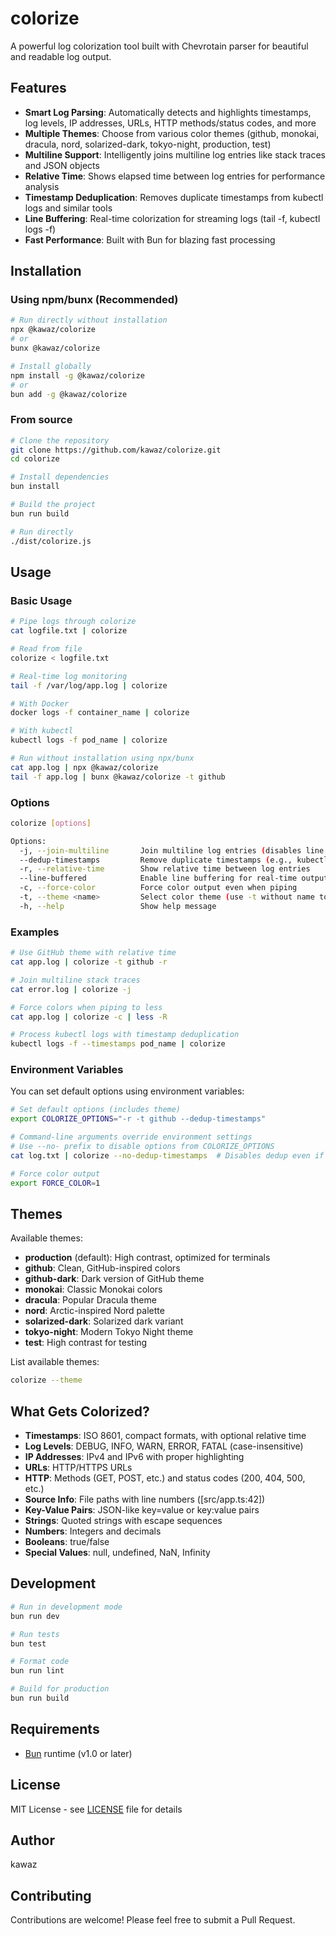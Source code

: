 # colorize

A powerful log colorization tool built with Chevrotain parser for beautiful and readable log output.

## Features

- **Smart Log Parsing**: Automatically detects and highlights timestamps, log levels, IP addresses, URLs, HTTP methods/status codes, and more
- **Multiple Themes**: Choose from various color themes (github, monokai, dracula, nord, solarized-dark, tokyo-night, production, test)
- **Multiline Support**: Intelligently joins multiline log entries like stack traces and JSON objects
- **Relative Time**: Shows elapsed time between log entries for performance analysis
- **Timestamp Deduplication**: Removes duplicate timestamps from kubectl logs and similar tools
- **Line Buffering**: Real-time colorization for streaming logs (tail -f, kubectl logs -f)
- **Fast Performance**: Built with Bun for blazing fast processing

## Installation

### Using npm/bunx (Recommended)

```bash
# Run directly without installation
npx @kawaz/colorize
# or
bunx @kawaz/colorize

# Install globally
npm install -g @kawaz/colorize
# or
bun add -g @kawaz/colorize
```

### From source

```bash
# Clone the repository
git clone https://github.com/kawaz/colorize.git
cd colorize

# Install dependencies
bun install

# Build the project
bun run build

# Run directly
./dist/colorize.js
```

## Usage

### Basic Usage

```bash
# Pipe logs through colorize
cat logfile.txt | colorize

# Read from file
colorize < logfile.txt

# Real-time log monitoring
tail -f /var/log/app.log | colorize

# With Docker
docker logs -f container_name | colorize

# With kubectl
kubectl logs -f pod_name | colorize

# Run without installation using npx/bunx
cat app.log | npx @kawaz/colorize
tail -f app.log | bunx @kawaz/colorize -t github
```

### Options

```bash
colorize [options]

Options:
  -j, --join-multiline       Join multiline log entries (disables line buffering)
  --dedup-timestamps         Remove duplicate timestamps (e.g., kubectl --timestamps)
  -r, --relative-time        Show relative time between log entries
  --line-buffered            Enable line buffering for real-time output (default: ON)
  -c, --force-color          Force color output even when piping
  -t, --theme <name>         Select color theme (use -t without name to list)
  -h, --help                 Show help message
```

### Examples

```bash
# Use GitHub theme with relative time
cat app.log | colorize -t github -r

# Join multiline stack traces
cat error.log | colorize -j

# Force colors when piping to less
cat app.log | colorize -c | less -R

# Process kubectl logs with timestamp deduplication
kubectl logs -f --timestamps pod_name | colorize
```

### Environment Variables

You can set default options using environment variables:

```bash
# Set default options (includes theme)
export COLORIZE_OPTIONS="-r -t github --dedup-timestamps"

# Command-line arguments override environment settings
# Use --no- prefix to disable options from COLORIZE_OPTIONS
cat log.txt | colorize --no-dedup-timestamps  # Disables dedup even if set in env

# Force color output
export FORCE_COLOR=1
```

## Themes

Available themes:
- **production** (default): High contrast, optimized for terminals
- **github**: Clean, GitHub-inspired colors
- **github-dark**: Dark version of GitHub theme
- **monokai**: Classic Monokai colors
- **dracula**: Popular Dracula theme
- **nord**: Arctic-inspired Nord palette
- **solarized-dark**: Solarized dark variant
- **tokyo-night**: Modern Tokyo Night theme
- **test**: High contrast for testing

List available themes:
```bash
colorize --theme
```

## What Gets Colorized?

- **Timestamps**: ISO 8601, compact formats, with optional relative time
- **Log Levels**: DEBUG, INFO, WARN, ERROR, FATAL (case-insensitive)
- **IP Addresses**: IPv4 and IPv6 with proper highlighting
- **URLs**: HTTP/HTTPS URLs
- **HTTP**: Methods (GET, POST, etc.) and status codes (200, 404, 500, etc.)
- **Source Info**: File paths with line numbers ([src/app.ts:42])
- **Key-Value Pairs**: JSON-like key=value or key:value pairs
- **Strings**: Quoted strings with escape sequences
- **Numbers**: Integers and decimals
- **Booleans**: true/false
- **Special Values**: null, undefined, NaN, Infinity

## Development

```bash
# Run in development mode
bun run dev

# Run tests
bun test

# Format code
bun run lint

# Build for production
bun run build
```

## Requirements

- [Bun](https://bun.sh) runtime (v1.0 or later)

## License

MIT License - see [LICENSE](LICENSE) file for details

## Author

kawaz

## Contributing

Contributions are welcome! Please feel free to submit a Pull Request.